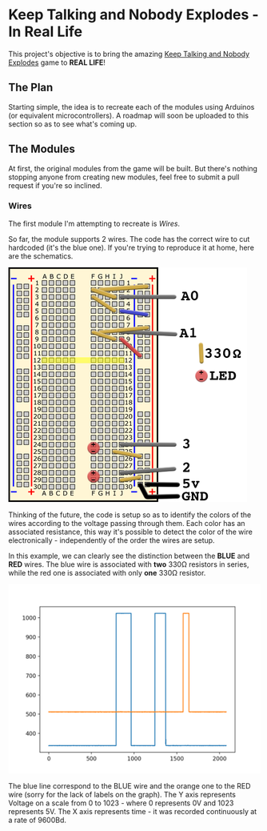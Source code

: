 # Keep Talking and Nobody Explodes - In Real Life

This project's objective is to bring the amazing [Keep Talking and Nobody Explodes](http://www.keeptalkinggame.com/) game to **REAL LIFE**!

## The Plan

Starting simple, the idea is to recreate each of the modules using Arduinos (or equivalent microcontrollers).
A roadmap will soon be uploaded to this section so as to see what's coming up.

## The Modules

At first, the original modules from the game will be built.
But there's nothing stopping anyone from creating new modules, feel free to submit a pull request if you're so inclined.

### Wires

The first module I'm attempting to recreate is _Wires_.

So far, the module supports 2 wires. The code has the correct wire to cut hardcoded (it's the blue one).
If you're trying to reproduce it at home, here are the schematics.

![BLUE_and_RED_schematics](https://raw.githubusercontent.com/GuilhermeFreire/KTANE_IRL/master/schematics/blue_red_detector.png)

Thinking of the future, the code is setup so as to identify the colors of the wires according to the voltage passing through them.
Each color has an associated resistance, this way it's possible to detect the color of the wire electronically - independently of
the order the wires are setup.

In this example, we can clearly see the distinction between the **BLUE** and **RED** wires. The blue wire is associated with **two** 330Ω
resistors in series, while the red one is associated with only **one** 330Ω resistor.

![BLUE_and_RED_voltage](https://raw.githubusercontent.com/GuilhermeFreire/KTANE_IRL/master/images/blue_and_red.png)

The blue line correspond to the BLUE wire and the orange one to the RED wire (sorry for the lack of labels on the graph). The Y axis
represents Voltage on a scale from 0 to 1023 - where 0 represents 0V and 1023 represents 5V. The X axis represents time - it was recorded continuously at a rate of 9600Bd.

